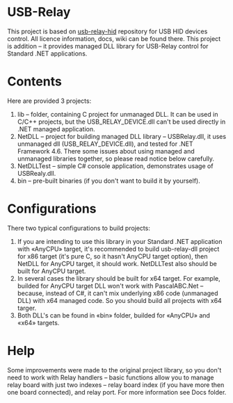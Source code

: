 # USB-Relay
This project is based on [usb-relay-hid](https://github.com/pavel-a/usb-relay-hid) repository for USB HID devices control. All licence information, docs, wiki can be found there. This project is addition – it provides managed DLL library for USB-Relay control for Standard .NET applications.

# Contents
Here are provided 3 projects:
1. lib – folder, containing C project for unmanaged DLL. It can be used in C/C++ projects, but the USB_RELAY_DEVICE.dll can't be used directly in .NET managed application.
2. NetDLL – project for building managed DLL library – USBRelay.dll, it uses unmanaged dll (USB_RELAY_DEVICE.dll), and tested for .NET Framework 4.6. There some issues about using managed and unmanaged libraries together, so please read notice below carefully.
3. NetDLLTest – simple C# console application, demonstrates usage of USBRealy.dll.
4. bin – pre-built binaries (if you don't want to build it by yourself).

# Configurations
There two typical configurations to build projects:
1. If you are intending to use this library in your Standard .NET application with «AnyCPU» target, it's recommended to build usb-relay-dll project for x86 target (it's pure C, so it hasn't AnyCPU target option), then NetDLL for AnyCPU target, it should work. NetDLLTest also should be built for AnyCPU target.
2. In several cases the library should be built for x64 target. For example, builded for AnyCPU target DLL won't work with PascalABC.Net – because, instead of C#, it can't mix underlying x86 code (unmanaged DLL) with x64 managed code. So you should build all projects with x64 targer.
3. Both DLL's can be found in «bin» folder, builded for «AnyCPU» and «x64» targets.

# Help
Some improvements were made to the original project library, so you don't need to work with Relay handlers – basic functions allow you to manage relay board with just two indexes – relay board index (if you have more then one board connected), and relay port. For more information see Docs folder.
